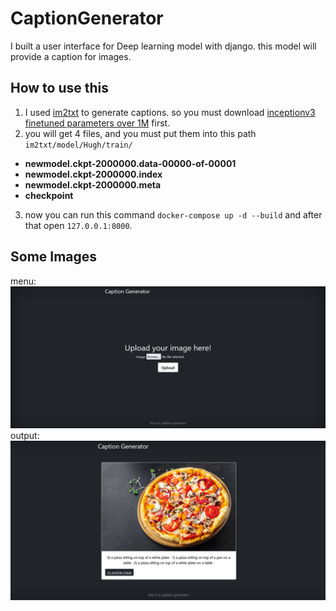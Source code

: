 # CaptionGenerator

I built a user interface for Deep learning model with django. this model will provide a caption for images.


## How to use this
1) I used [im2txt](https://github.com/HughKu/Im2txt) to generate captions. so you must download [inceptionv3 finetuned parameters over 1M](https://drive.google.com/open?id=1r4-9FEIbOUyBSvA-fFVFgvhFpgee6sF5) first.
2) you will get 4 files, and you must put them into this path `im2txt/model/Hugh/train/`
* **newmodel.ckpt-2000000.data-00000-of-00001**
* **newmodel.ckpt-2000000.index**
* **newmodel.ckpt-2000000.meta**
* **checkpoint**
3) now you can run this command `docker-compose up -d --build` and after that open `127.0.0.1:8000`.

## Some Images
menu:
![menu](Menu.png)
output:
![output 1](1.png)
